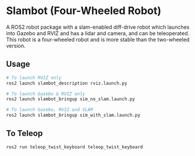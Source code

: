 # Slambot (Four-Wheeled Robot)

A ROS2 robot package with a slam-enabled diff-drive robot which launches into Gazebo and RVIZ and has a lidar and camera, and can be teleoperated. This robot is a four-wheeled robot and is more stable than the two-wheeled version. 

## Usage

```python
# To launch RVIZ only
ros2 launch slambot_description rviz.launch.py

# To launch Gazebo & RVIZ only
ros2 launch slambot_bringup sim_no_slam.launch.py

# To launch Gazebo, RVIZ and SLAM
ros2 launch slambot_bringup sim_with_slam.launch.py

```
## To Teleop

```python
ros2 run teleop_twist_keyboard teleop_twist_keyboard 
```


